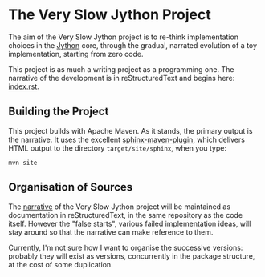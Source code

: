 # The Very Slow Jython Project

The aim of the Very Slow Jython project is to re-think implementation choices in the [Jython](http://www.jython.org) core, through the gradual, narrated evolution of a toy implementation,
starting from zero code.

This project is as much a writing project as a programming one.
The narrative of the development is in reStructuredText and begins here:
[index.rst](source/main/sphinx/index.rst).

## Building the Project

This project builds with Apache Maven.
As it stands, the primary output is the narrative.
It uses the excellent [sphinx-maven-plugin](https://trustin.github.io/sphinx-maven-plugin), which delivers HTML output to the directory ``target/site/sphinx``, when you type:
```
mvn site
```

## Organisation of Sources

The [narrative](source/main/sphinx/index.rst) of the Very Slow Jython project will be maintained as documentation in reStructuredText, in the same repository as the code itself.
However the "false starts", various failed implementation ideas, will stay around so that the narrative can make reference to them.

Currently, I'm not sure how I want to organise the successive versions: probably they will exist as versions, concurrently in the package structure, at the cost of some duplication.


